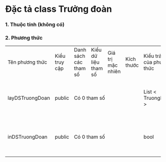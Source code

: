 # Đặc tả class Trưởng đoàn

### 1. Thuộc tính (không có)

### 2. Phương thức

<table>
    <tr>
        <td>Tên phương thức</td>
        <td>Kiểu truy cập</td>
        <td>Danh sách các tham số</td>
        <td>Kiểu dữ liệu tham số</td>
        <td>Giá trị mặc nhiên</td>
        <td>Kích thước</td>
        <td>Kiểu trả về của phương thức</td>
        <td>Diễn giải</td>
    </tr>
    <tr>
      <td rowspan="1">layDSTruongDoan</td>
      <td rowspan="1">public</td>
      <td colspan="4">Có 0 tham số</td>
      <td rowspan="1">List < TruongDoan ></td>
      <td rowspan="1">Lấy danh sách tất cả trưởng đoàn</td>
    </tr>
    <!-- ---------------------inDSTruongDoan--------------- -->
    <tr>
      <td rowspan="2">inDSTruongDoan</td>
      <td rowspan="2">public</td>
      <td colspan="4">Có 0 tham số</td>
      <td rowspan="2">bool</td>
      <td rowspan="2">In danh sách tất cả Trưởng đoàn</td>
    </tr>
</table>


  